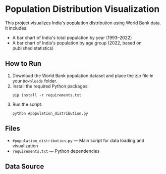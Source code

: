 # Population Distribution Visualization

This project visualizes India's population distribution using World Bank data.  
It includes:
- A bar chart of India's total population by year (1993–2022)
- A bar chart of India's population by age group (2022, based on published statistics)

## How to Run

1. Download the World Bank population dataset and place the zip file in your `Downloads` folder.
2. Install the required Python packages:
   ```
   pip install -r requirements.txt
   ```
3. Run the script:
   ```
   python #population_distribution.py
   ```

## Files

- `#population_distribution.py` — Main script for data loading and visualization
- `requirements.txt` — Python dependencies

## Data Source
